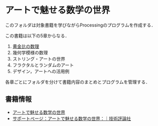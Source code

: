 # アートで魅せる数学の世界

このフォルダは対象書籍を学びながらProcessingのプログラムを作成する．

この書籍は以下の5章からなる．
1. [黄金比の数理](./1-GoldenRatio/)
2. 幾何学模様の数理
3. ストリング・アートの世界
4. フラクタルとランダムのアート
5. デザイン，アートへの活用例

各章ごとにフォルダを分けて書籍内容のまとめとプログラムを管理する．

## 書籍情報
- [アートで魅せる数学の世界](https://gihyo.jp/book/2021/978-4-297-12383-3)
- [サポートページ：アートで魅せる数学の世界：｜技術評論社](https://gihyo.jp/book/2021/978-4-297-12383-3/support#supportApology)